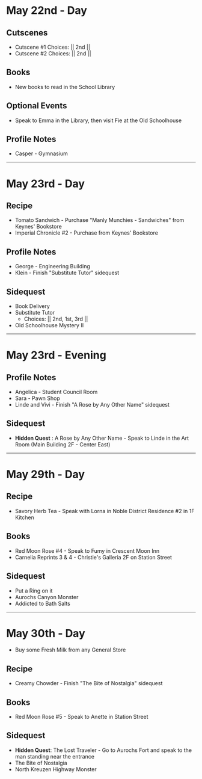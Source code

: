 # May 22nd - Day
## Cutscenes
- Cutscene #1 Choices: || 2nd ||
- Cutscene #2 Choices: || 2nd ||
## Books
- New books to read in the School Library
## Optional Events
- Speak to Emma in the Library, then visit Fie at the Old Schoolhouse
## Profile Notes
- Casper - Gymnasium
----------------------------------------------------------------------------------
# May 23rd - Day
## Recipe
- Tomato Sandwich - Purchase "Manly Munchies - Sandwiches" from Keynes' Bookstore
- Imperial Chronicle #2 - Purchase from Keynes' Bookstore
## Profile Notes
- George - Engineering Building
- Klein - Finish "Substitute Tutor" sidequest
## Sidequest
- Book Delivery
- Substitute Tutor
  - Choices: || 2nd, 1st, 3rd ||
- Old Schoolhouse Mystery II
----------------------------------------------------------------------------------
# May 23rd - Evening
## Profile Notes
- Angelica - Student Council Room
- Sara - Pawn Shop
- Linde and Vivi - Finish "A Rose by Any Other Name" sidequest
## Sidequest
- **Hidden Quest** : A Rose by Any Other Name - Speak to Linde in the Art Room (Main Building 2F - Center East)
----------------------------------------------------------------------------------
# May 29th - Day
## Recipe
- Savory Herb Tea - Speak with Lorna in Noble District Residence #2 in 1F Kitchen
## Books
- Red Moon Rose #4 - Speak to Fumy in Crescent Moon Inn
- Carnelia Reprints 3 & 4 - Christie's Galleria 2F on Station Street
## Sidequest
- Put a Ring on it
- Aurochs Canyon Monster
- Addicted to Bath Salts
----------------------------------------------------------------------------------
# May 30th - Day
- Buy some Fresh Milk from any General Store
## Recipe
- Creamy Chowder - Finish "The Bite of Nostalgia" sidequest
## Books
- Red Moon Rose #5 - Speak to Anette in Station Street
## Sidequest
- **Hidden Quest**: The Lost Traveler - Go to Aurochs Fort and speak to the man standing near the entrance
- The Bite of Nostalgia
- North Kreuzen Highway Monster